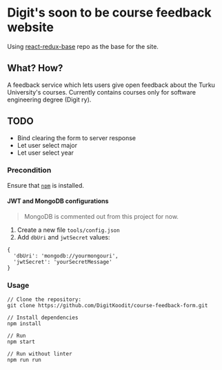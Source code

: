 # Digit's soon to be course feedback website
Using [react-redux-base](https://github.com/niemisami/react-redux-base) repo as the base for the site.

## What? How?
A feedback service which lets users give open feedback about the Turku University's courses. Currently contains courses only for software engineering degree (Digit ry).

## TODO
- Bind clearing the form to server response
- Let user select major  
- Let user select year

### Precondition 
Ensure that [`npm`](https://docs.npmjs.com/getting-started/installing-node) is installed.
#### JWT and MongoDB configurations
> MongoDB is commented out from this project for now.

1. Create a new file `tools/config.json`
2. Add `dbUri` and `jwtSecret` values:
```
{
  'dbUri': 'mongodb://yourmongouri',
  'jwtSecret': 'yourSecretMessage'
}
```
### Usage
```
// Clone the repository:
git clone https://github.com/DigitKoodit/course-feedback-form.git
```
```
// Install dependencies
npm install
```
```
// Run
npm start
```
```
// Run without linter
npm run run
```
